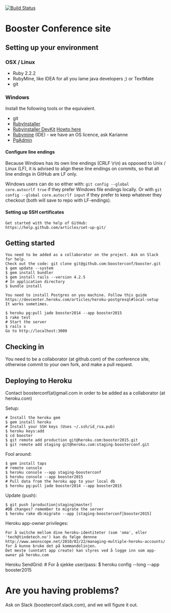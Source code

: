 [![Build Status](https://travis-ci.org/boosterconf/booster.png)](https://travis-ci.org/boosterconf/booster)

# Booster Conference site

## Setting up your environment

### OSX / Linux

* Ruby 2.2.2
* RubyMine, like IDEA for all you lame java developers ;) or TextMate
* git

### Windows

Install the following tools or the equivalent.

* git
* [RubyInstaller](http://rubyinstaller.org)
* [Rubyinstaller DevKit](http://rubyinstaller.org/downloads/) [Howto here](https://github.com/oneclick/rubyinstaller/wiki/Development-Kit)
* [Rubymine](http://www.jetbrains.com/ruby/download/download_thanks.jsp?os=win) (IDE) - we have an OS licence, ask Karianne
* [PgAdmin](https://www.pgadmin.org/download/windows.php) 

#### Configure line endings

Because Windows has its own line endings (CRLF \r\n) as opposed to Unix / Linux (LF), it is advised
to align these line endings on commits, so that all line endings in GitHub are LF only.

Windows users can do so either with:
<code>git config --global core.autocrlf true</code> if they prefer Windows file endings locally. Or
with <code>git config --global core.autocrlf input</code> if they prefer to keep whatever they 
checkout (both will save to repo with LF-endings).


#### Setting up SSH certificates

    Get started with the help of GitHub: https://help.github.com/articles/set-up-git/


## Getting started

    You need to be added as a collaborator on the project. Ask on Slack for help.
    Check out the code: git clone git@github.com:boosterconf/booster.git
    $ gem update --system
    $ gem install bundler
    $ gem install rails --version 4.2.5
    # In application directory
    $ bundle install

    You need to install Postgres on you machine. Follow this guide
    https://devcenter.heroku.com/articles/heroku-postgresql#local-setup
    It works sometimes.

    $ heroku pg:pull jade booster2014 --app booster2015
    $ rake test
    # Start the server
    $ rails s
    Go to http://localhost:3000

## Checking in

You need to be a collaborator (at github.com) of the conference site, otherwise commit to your own fork, and make a pull request.

## Deploying to Heroku

Contact boosterconf(at)gmail.com in order to be added as a collaborator (at heroku.com)

Setup:

    # Install the heroku gem
    $ gem install heroku
    # Install your SSH keys (Uses ~/.ssh/id_rsa.pub)
    $ heroku keys:add
    $ cd booster
    $ git remote add production git@heroku.com:booster2015.git
    $ git remote add staging git@heroku.com:staging-boosterconf.git

Fool around:

    $ gem install taps
    # remote console
    $ heroku console --app staging-boosterconf
    $ heroku console --app booster2015
    # Pull data from the heroku app to your local db
    $ heroku pg:pull jade booster2014 --app booster2015

Update (push):

    $ git push [production|staging|master]
    #DB changes? remember to migrate the server
    $ heroku rake db:migrate --app [staging-boosterconf|booster2015]

Heroku app-owner privileges:

    For å switche mellom dine heroku-identiteter (som 'oma', eller 'tech@tindetech.no') kan du følge dennne
    http://www.aeonscope.net/2010/02/22/managing-multiple-heroku-accounts/
    for å kunne bruke det på kommandolinjen.
    Det meste (unntatt app create) kan styres ved å logge inn som app-owner på heroku.com

Heroku SendGrid:
    # For å sjekke user/pass:
    $ heroku config --long --app booster2015

# Are you having problems? 

Ask on Slack (boosterconf.slack.com), and we will figure it out.